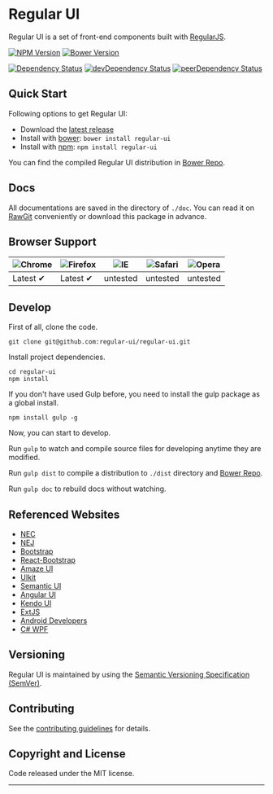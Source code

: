 # Regular UI

Regular UI is a set of front-end components built with [RegularJS][RegularJS].

[![NPM Version][npm-badge]][npm]
[![Bower Version][bower-badge]][bower]

[![Dependency Status][deps-badge]][deps]
[![devDependency Status][dev-deps-badge]][dev-deps]
[![peerDependency Status][peer-deps-badge]][peer-deps]

## Quick Start

Following options to get Regular UI:

- Download the [latest release][latest]
- Install with [bower][bower]: `bower install regular-ui`
- Install with [npm][npm]: `npm install regular-ui`

You can find the compiled Regular UI distribution in [Bower Repo][repo-bower].

## Docs

All documentations are saved in the directory of `./doc`. You can read it on [RawGit][documentation] conveniently or download this package in advance.

## Browser Support

![Chrome](https://raw.github.com/alrra/browser-logos/master/chrome/chrome_48x48.png) | ![Firefox](https://raw.github.com/alrra/browser-logos/master/firefox/firefox_48x48.png) | ![IE](https://raw.github.com/alrra/browser-logos/master/internet-explorer/internet-explorer_48x48.png) | ![Safari](https://raw.github.com/alrra/browser-logos/master/safari/safari_48x48.png) | ![Opera](https://raw.github.com/alrra/browser-logos/master/opera/opera_48x48.png)
--- | --- | --- | --- | --- |
Latest ✔ | Latest ✔ | untested | untested | untested |

## Develop

First of all, clone the code.

```shell
git clone git@github.com:regular-ui/regular-ui.git
```

Install project dependencies.

```shell
cd regular-ui
npm install
```

If you don't have used Gulp before, you need to install the gulp package as a global install.

```shell
npm install gulp -g
```

Now, you can start to develop.

Run `gulp` to watch and compile source files for developing anytime they are modified.

Run `gulp dist` to compile a distribution to `./dist` directory and [Bower Repo][repo-bower].

Run `gulp doc` to rebuild docs without watching.

## Referenced Websites

- [NEC](http://nec.netease.com)
- [NEJ](http://nej.netease.com)
- [Bootstrap](http://v3.bootcss.com)
- [React-Bootstrap](http://react-bootstrap.github.io/components.html)
- [Amaze UI](http://amazeui.org)
- [UIkit](http://www.getuikit.net)
- [Semantic UI](http://semantic-ui.com)
- [Angular UI](https://angular-ui.github.io)
- [Kendo UI](http://demos.telerik.com/kendo-ui)
- [ExtJS](http://docs.sencha.com/extjs/4.0.7)
- [Android Developers](http://developer.android.com/index.html)
- [C# WPF](http://www.wpf-tutorial.com)

## Versioning

Regular UI is maintained by using the [Semantic Versioning Specification (SemVer)][SemVer].

## Contributing

See the [contributing guidelines][contributing] for details.

## Copyright and License

Code released under the MIT license. 

------

[npm]: https://www.npmjs.com/package/regular-ui
[npm-badge]: https://badge.fury.io/js/regular-ui.svg

[bower]: http://bower.io
[bower-badge]: https://badge.fury.io/bo/regular-ui.svg

[deps-badge]: https://david-dm.org/regular-ui/regular-ui.svg
[deps]: https://david-dm.org/regular-ui/regular-ui

[dev-deps-badge]: https://david-dm.org/regular-ui/regular-ui/dev-status.svg
[dev-deps]: https://david-dm.org/regular-ui/regular-ui#info=devDependencies

[peer-deps-badge]: https://david-dm.org/regular-ui/regular-ui/peer-status.svg
[peer-deps]: https://david-dm.org/regular-ui/regular-ui#info=peerDependencies

[repo-main]: https://github.com/regular-ui/regular-ui
[repo-bower]: https://github.com/regular-ui/regular-ui-bower
[repo-page]: https://github.com/regular-ui/regular-ui.github.io

[latest]: https://github.com/regular-ui/regular-ui-bower/releases/latest
[documentation]: https://rawgit.com/regular-ui/regular-ui/master/doc/index.html
[contributing]: https://github.com/regular-ui/regular-ui/blob/master/CONTRIBUTING.md

[RegularJS]: https://github.com/regularjs/regular
[MCSS]: https://github.com/leeluolee/mcss
[SemVer]: http://semver.org
